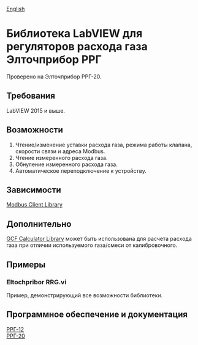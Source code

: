 [English](README_EN.md)
# Библиотека LabVIEW для регуляторов расхода газа Элточприбор РРГ

Проверено на Элточприбор РРГ-20.

## Требования
LabVIEW 2015 и выше.

## Возможности
1. Чтение/изменение уставки расхода газа, режима работы клапана, скорости связи и адреса Modbus.
2. Чтение измеренного расхода газа.
3. Обнуление измеренного расхода газа.
4. Автоматическое переподключение к устройству.

## Зависимости
[Modbus Client Library](https://github.com/plasmapper/modbus-client-labview)

## Дополнительно
[GCF Calculator Library](https://github.com/plasmapper/gcf-calculator-labview) может быть использована для расчета расхода газа при отличии используемого газа/смеси от калибровочного.

## Примеры
### Eltochpribor RRG.vi
Пример, демонстрирующий все возможности библиотеки.

## Программное обеспечение и документация
[РРГ-12](https://eltochpribor.ru/upload/zip/%D0%A0%D0%A0%D0%93-12.rar)  
[РРГ-20](https://drive.google.com/file/d/1ov4l3L0pDe8frplhclJo1kfsVCZQ7Hfq/view?usp=sharing)  
